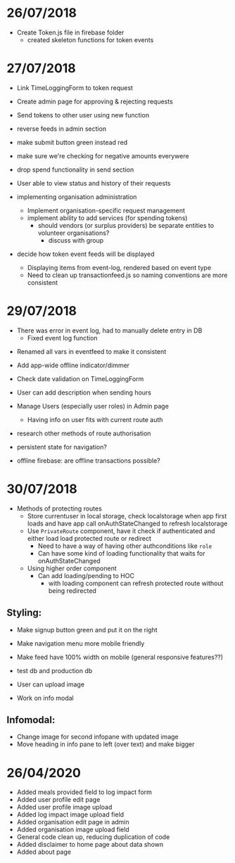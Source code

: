 # 26/07/2018

* Create Token.js file in firebase folder
  * created skeleton functions for token events

# 27/07/2018

* Link TimeLoggingForm to token request
* Create admin page for approving & rejecting requests
* Send tokens to other user using new function

* reverse feeds in admin section
* make submit button green instead red
* make sure we're checking for negative amounts everywere
* drop spend functionality in send section

* User able to view status and history of their requests
* implementing organisation administration
  * Implement organisation-specific request management
  * implement ability to add services (for spending tokens)
    * should vendors (or surplus providers) be separate entities to volunteer organisations?
      * discuss with group

* decide how token event feeds will be displayed
  - Displaying items from event-log, rendered based on event type
  * Need to clean up transactionfeed.js so naming conventions are more consistent

# 29/07/2018

- There was error in event log, had to manually delete entry in DB
  * Fixed event log function
* Renamed all vars in eventfeed to make it consistent
* Add app-wide offline indicator/dimmer

* Check date validation on TimeLoggingForm
* User can add description when sending hours

* Manage Users (especially user roles) in Admin page
  - Having info on user fits with current route auth

* research other methods of route authorisation

* persistent state for navigation?
- offline firebase: are offline transactions possible?

# 30/07/2018

- Methods of protecting routes
  - Store currentuser in local storage, check localstorage when app first loads
    and have app call onAuthStateChanged to refresh localstorage
  - Use `PrivateRoute` component, have it check if authenticated and either load
    load protected route or redirect
    - Need to have a way of having other authconditions like `role`
    - Can have some kind of loading functionality that waits for onAuthStateChanged
  - Using higher order component
    - Can add loading/pending to HOC
      * with loading component can refresh protected route without being redirected

## Styling:
* Make signup button green and put it on the right
* Make navigation menu more mobile friendly
* Make feed have 100% width on mobile (general responsive features??)

* test db and production db

* User can upload image
* Work on info modal

## Infomodal:
* Change image for second infopane with updated image
* Move heading in info pane to left (over text) and make bigger

# 26/04/2020

- Added meals provided field to log impact form
- Added user profile edit page
- Added user profile image upload
- Added log impact image upload field
- Added organisation edit page in admin
- Added organisation image upload field
- General code clean up, reducing duplication of code
- Added disclaimer to home page about data shown
- Added about page
